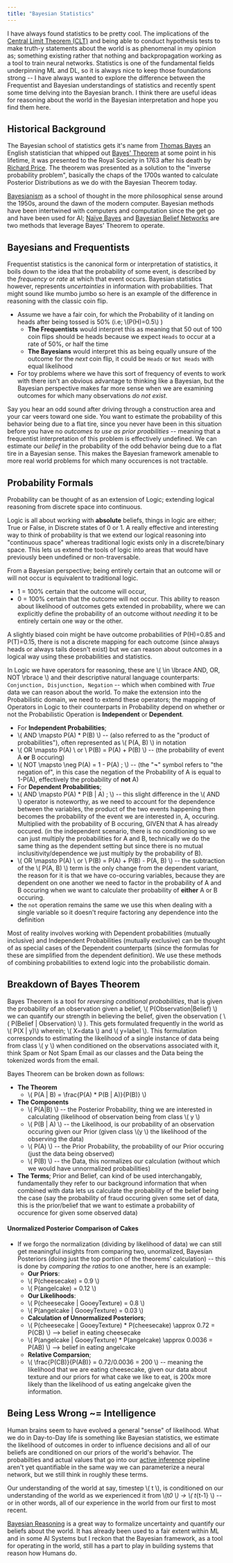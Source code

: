 ```yaml
---
title: "Bayesian Statistics"
---
```


I have always found statistics to be pretty cool. The implications of the [Central Limit Theorem (CLT)](https://en.wikipedia.org/wiki/Central_limit_theorem) and being able to conduct hypothesis tests to make truth-y statements about the world is as phenomenal in my opinion as; something existing rather that nothing and backpropagation working as a tool to train neural networks. Statistics is one of the fundamental fields underpinning ML and DL, so it is always nice to keep those foundations strong -- I have always wanted to explore the difference between the Frequentist and Bayesian understandings of statistics and recently spent some time delving into the Bayesian branch. I think there are useful ideas for reasoning about the world in the Bayesian interpretation and hope you find them here.

## Historical Background

The Bayesian school of statistics gets it's name from [Thomas Bayes](https://en.wikipedia.org/wiki/Thomas_Bayes) an English statistician that whipped out [Bayes' Theorem]() at some point in his lifetime, it was presented to the Royal Society in 1763 after his death by [Richard Price](https://en.wikipedia.org/wiki/Richard_Price). The theorem was presented as a solution to the "inverse probability problem", basically the chaps of the 1700s wanted to calculate Posterior Distributions as we do with the Bayesian Theorem today.

[Bayesianism](https://www.oxfordbibliographies.com/view/document/obo-9780195396577/obo-9780195396577-0204.xml) as a school of thought in the more philosophical sense around the 1950s, around the dawn of the modern computer. Bayesian methods have been intertwined with computers and computation since the get go and have been used for AI; [Naïve Bayes](https://digitalcommons.morris.umn.edu/cgi/viewcontent.cgi?article=1024&context=horizons) and [Bayesian Belief Networks](https://www.javatpoint.com/bayesian-belief-network-in-artificial-intelligence) are two methods that leverage Bayes' Theorem to operate.

## Bayesians and Frequentists

Frequentist statistics is the canonical form or interpretation of statistics, it boils down to the idea that the probability of some event, is described by the _frequency_ or _rate_ at which that event occurs. Bayesian statistics however, represents _uncertainties_ in information with probabilities. That might sound like mumbo jumbo so here is an example of the difference in reasoning with the classic coin flip.

- Assume we have a fair coin, for which the Probability of it landing on heads after being tossed is 50% (i.e; \\(P(H)=0.5\\) )
  - **The Frequentists** would interpret this as meaning that 50 out of 100 coin flips should be heads because we expect `Heads` to occur at a rate of 50%, or half the time
  - **The Bayesians** would interpret this as being equally unsure of the outcome for the _next_ coin flip, it could be `Heads` or `Not Heads` with equal likelihood
- For toy problems where we have this sort of frequency of events to work with there isn't an obvious advantage to thinking like a Bayesian, but the Bayesian perspective makes far more sense when we are examining outcomes for which many observations _do not exist_.

Say you hear an odd sound after driving through a construction area and your car veers toward one side. You want to estimate the probability of this behavior being due to a flat tire, since you never have been in this situation before you have no _outcomes to use as prior proabilities_ -- meaning that a frequentist interpretation of this problem is effectively undefined. We can estimate our _belief_ in the probability of the odd behavior being due to a flat tire in a Bayesian sense. This makes the Bayesian framework amenable to more real world problems for which many occurences is not tractable.

## Probability Formals

Probability can be thought of as an extension of Logic; extending logical reasoning from discrete space into continuous.

Logic is all about working with **absolute** beliefs, things in logic are either; True or False, in Discrete states of 0 or 1. A really effective and interesting way to think of probability is that we extend our logical reasoning into "continuous space" whereas traditional logic exists only in a discrete/binary space. This lets us extend the tools of logic into areas that would have previously been undefined or non-traversable.

From a Bayesian perspective; being entirely certain that an outcome will or will not occur is equivalent to traditional logic.

- 1 = 100% certain that the outcome will occur,
- 0 = 100% certain that the outcome will not occur.
  This ability to reason about likelihood of outcomes gets extended in probability, where we can explicitly define the probability of an outcome without _needing_ it to be entirely certain one way or the other.

A slightly biased coin might be have outcome probabilities of P(H)=0.85 and P(T)=0.15, there is not a discrete mapping for each outcome (since always heads or always tails doesn't exist) but we can reason about outcomes in a logical way using these probabilities and statistics.

In Logic we have operators for reasoning, these are \\( \in \lbrace AND, OR, NOT \rbrace \\) and their descriptive natural language counterparts: `Conjunction, Disjunction, Negation` -- which when combined with _True_ data we can reason about the world.
To make the extension into the Probabilistic domain, we need to extend these operators; the mapping of Operators in Logic to their counterparts in Probability depend on whether or not the Probabilistic Operation is **Independent** or **Dependent**.

- For **Independent Probabilities**;
- \\( AND \mapsto P(A) \* P(B) \\) -- (also referred to as the "product of probabilities"), often represented as \\( P(A, B) \\) in notation
- \\( OR \mapsto P(A) \ or \ P(B) = P(A) + P(B) \\) -- (the probability of event A **or** B occuring)
- \\( NOT \mapsto \neg P(A) = 1 - P(A) \; \\) -- (the "**¬**" symbol refers to "the negation of", in this case the negation of the Probability of A is equal to 1-P(A), effectively the probability of **not** A)
- For **Dependent Probabilities**;
- \\( AND \mapsto P(A) \* P(B | A) \; \\) -- this slight difference in the \\( AND \\) operator is noteworthy, as we need to account for the dependence between the variables, the product of the two events happening then becomes the probability of the event we are interested in, A, occuring. Multiplied with the probability of B occuring, GIVEN that A has already occured. (in the independent scenario, there is no conditioning so we can just multiply the probabilities for A and B, technically we do the same thing as the dependent setting but since there is no mutual inclusitivity/dependence we just multiply by the probability of B).
- \\( OR \mapsto P(A) \ or \ P(B) = P(A) + P(B) - P(A, B) \\) -- the subtraction of the \\( P(A, B) \\) term is the only change from the dependent variant, the reason for it is that we have co-occuring variables, because they are dependent on one another we need to factor in the probability of A and B occuring when we want to calculate ther probability of **either** A or B occuring.
- the `not` operation remains the same we use this when dealing with a single variable so it doesn't require factoring any dependence into the definition

Most of reality involves working with Dependent probabilities (mutually inclusive) and Independent Probabilities (mutually exclusive) can be thought of as special cases of the Dependent counterparts (since the formulas for these are simplified from the dependent definition). We use these methods of combining probabilities to extend logic into the probabilistic domain.

## Breakdown of Bayes Theorem

Bayes Theorem is a tool for _reversing conditional probabilities_, that is given the probability of an observation given a belief, \\( P(Observation|Belief) \\) we can quantify our strength in believing the belief, given the observation ( \\( P(Belief | Observation) \\) ). This gets formulated frequently in the world as \\( P(X | y)\\) wherein; \\( X=data \\) and \\( y=label \\). This formulation corresponds to estimating the likelihood of a single instance of data being from class \\( y \\) when conditioned on the observations associated with it, think Spam or Not Spam Email as our classes and the Data being the tokenized words from the email.

Bayes Theorem can be broken down as follows:

- **The Theorem**
  - \\( P(A | B) = \frac{P(A) \* P(B | A)}{P(B)} \\)
- **The Components**
  - \\( P(A|B) \\) -- the Posterior Probability, thing we are interested in calculating (likelihood of observation being from class \\( y \\)
  - \\( P(B | A) \\) -- the Likelihood, is our probability of an observation occuring given our Prior (given class \\(y \\) the likelihood of the observing the data)
  - \\( P(A) \\) -- the Prior Probability, the probability of our Prior occuring (just the data being observed)
  - \\( P(B) \\) -- the Data, this normalizes our calculation (without which we would have unnormalized probabilities)
- **The Terms**; Prior and Belief, can kind of be used interchangably, fundamentally they refer to our background information that when combined with data lets us calculate the probability of the belief being the case (say the probability of fraud occuring given some set of data, this is the prior/belief that we want to estimate a probability of occurence for given some observed data)

#### Unormalized Posterior Comparison of Cakes

- If we forgo the normalization (dividing by likelihood of data) we can still get meaningful insights from comparing two, unormalized, Bayesian Posteriors (doing just the top portion of the theorems' calculation) -- this is done by _comparing the ratios_ to one another, here is an example:
  - **Our Priors**:
  - \\( P(cheesecake) = 0.9 \\)
  - \\( P(angelcake) = 0.12 \\)
  - **Our Likelihoods**:
  - \\( P(cheesecake | GooeyTexture) = 0.8 \\)
  - \\( P(angelcake | GooeyTexture) = 0.03 \\)
  - **Calculation of Unnormalized Posteriors**;
  - \\( P(cheesecake | GooeyTexture) \* P(cheesecake) \approx 0.72 = P(CB) \\) --> belief in eating cheesecake
  - \\( P(angelcake | GooeyTexture) \* P(angelcake) \approx 0.0036 = P(AB) \\) --> belief in eating angelcake
  - **Relative Comparsion**;
  - \\( \frac{P(CB)}{P(AB)} = 0.72/0.0036 = 200 \\) -- meaning the likelihood that we are eating cheesecake, given our data about texture and our priors for what cake we like to eat, is 200x more likely than the likelihood of us eating angelcake given the information.

## Being Less Wrong ~= Intelligence

Human brains seem to have evolved a general "sense" of likelihood. What we do in Day-to-Day life is something like Bayesian statistics, we estimate the likelihood of outcomes in order to influence decisions and all of our beliefs are conditioned on our priors of the world's behavior. The probabilties and actual values that go into our [active inference](http://louiskirsch.com/ai/active-inference) pipeline aren't yet quantifiable in the same way we can parameterize a neural network, but we still think in roughly these terms.

Our understanding of the world at say, timestep \\( t \\), is conditioned on our understanding of the world as we experienced it from \\(t*0 \\) -> \\( t*{t-1} \\) -- or in other words, all of our experience in the world from our first to most recent.

[Bayesian Reasoning](https://www.bayesian-intelligence.com/publications/bai/book/BAI_Chapter1.pdf) is a great way to formalize uncertainty and quantify our beliefs about the world. It has already been used to a fair extent within ML and in some AI Systems but I reckon that the Bayesian framework, as a tool for operating in the world, still has a part to play in building systems that reason how Humans do.
